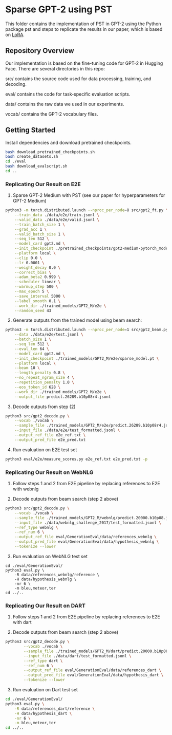 # Sparse GPT-2 using PST

This folder contains the implementation of PST in GPT-2 using the Python package pst and steps to replicate the results in our paper, which is based on [LoRA](https://github.com/microsoft/LoRA).

## Repository Overview
Our implementation is based on the fine-tuning code for GPT-2 in Hugging Face. There are several directories in this repo:

src/ contains the source code used for data processing, training, and decoding.

eval/ contains the code for task-specific evaluation scripts.

data/ contains the raw data we used in our experiments.

vocab/ contains the GPT-2 vocabulary files.

## Getting Started

Install dependencies and download pretrained checkpoints.

```bash
bash download_pretrained_checkpoints.sh
bash create_datasets.sh
cd ./eval
bash download_evalscript.sh
cd ..
```

### Replicating Our Result on E2E

1. Sparse GPT-2 Medium with PST (see our paper for hyperparameters for GPT-2 Medium)
```bash
python3 -m torch.distributed.launch --nproc_per_node=8 src/gpt2_ft.py \
    --train_data ./data/e2e/train.jsonl \
    --valid_data ./data/e2e/valid.jsonl \
    --train_batch_size 1 \
    --grad_acc 1 \
    --valid_batch_size 1 \
    --seq_len 512 \
    --model_card gpt2.md \
    --init_checkpoint ./pretrained_checkpoints/gpt2-medium-pytorch_model.bin \
    --platform local \
    --clip 0.0 \
    --lr 0.0001 \
    --weight_decay 0.0 \
    --correct_bias \
    --adam_beta2 0.999 \
    --scheduler linear \
    --warmup_step 500 \
    --max_epoch 5 \
    --save_interval 5000 \
    --label_smooth 0.1 \
    --work_dir ./trained_models/GPT2_M/e2e \
    --random_seed 43
```

2. Generate outputs from the trained model using beam search:
```bash
python3 -m torch.distributed.launch --nproc_per_node=1 src/gpt2_beam.py \
    --data ./data/e2e/test.jsonl \
    --batch_size 1 \
    --seq_len 512 \
    --eval_len 64 \
    --model_card gpt2.md \
    --init_checkpoint ./trained_models/GPT2_M/e2e/sparse_model.pt \
    --platform local \
    --beam 10 \
    --length_penalty 0.8 \
    --no_repeat_ngram_size 4 \
    --repetition_penalty 1.0 \
    --eos_token_id 628 \
    --work_dir ./trained_models/GPT2_M/e2e \
    --output_file predict.26289.b10p08r4.jsonl
```

3. Decode outputs from step (2)
```bash
python3 src/gpt2_decode.py \
    --vocab ./vocab \
    --sample_file ./trained_models/GPT2_M/e2e/predict.26289.b10p08r4.jsonl \
    --input_file ./data/e2e/test_formatted.jsonl \
    --output_ref_file e2e_ref.txt \
    --output_pred_file e2e_pred.txt
```

4. Run evaluation on E2E test set
```bash
python3 eval/e2e/measure_scores.py e2e_ref.txt e2e_pred.txt -p
```

### Replicating Our Result on WebNLG

1. Follow steps 1 and 2 from E2E pipeline by replacing references to E2E with webnlg

2. Decode outputs from beam search (step 2 above)
```bash
python3 src/gpt2_decode.py \
    --vocab ./vocab \
    --sample_file ./trained_models/GPT2_M/webnlg/predict.20000.b10p08.jsonl \
    --input_file ./data/webnlg_challenge_2017/test_formatted.jsonl \
    --ref_type webnlg \
    --ref_num 6 \
    --output_ref_file eval/GenerationEval/data/references_webnlg \
    --output_pred_file eval/GenerationEval/data/hypothesis_webnlg \
    --tokenize --lower
```

3. Run evaluation on WebNLG test set
```
cd ./eval/GenerationEval/
python3 eval.py \
    -R data/references_webnlg/reference \
    -H data/hypothesis_webnlg \
    -nr 6 \
    -m bleu,meteor,ter 
cd ../..
```

### Replicating Our Result on DART

1. Follow steps 1 and 2 from E2E pipeline by replacing references to E2E with dart

2. Decode outputs from beam search (step 2 above)
```bash
python3 src/gpt2_decode.py \
        --vocab ./vocab \
        --sample_file ./trained_models/GPT2_M/dart/predict.20000.b10p08.jsonl \
        --input_file ./data/dart/test_formatted.jsonl \
        --ref_type dart \
        --ref_num 6 \
        --output_ref_file eval/GenerationEval/data/references_dart \
        --output_pred_file eval/GenerationEval/data/hypothesis_dart \
        --tokenize --lower
```

3. Run evaluation on Dart test set
```bash
cd ./eval/GenerationEval/
python3 eval.py \
    -R data/references_dart/reference \
    -H data/hypothesis_dart \
    -nr 6 \
    -m bleu,meteor,ter 
cd ../..
```